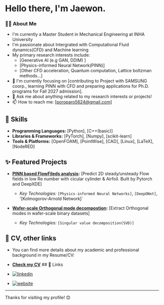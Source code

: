# Hello there, I'm Jaewon.

### 👨‍💻 About Me

* I'm currently a Master Student in Mechanical Engineering at INHA University
* I'm passionate about Intergrated with Computational Fluid dynamics(CFD) and Machine learning 
* My primary research interests include:
    * [Generative AI (e.g GAN, DDIM) ]
    * [Physics-informed Neural Network(PINN)]
    * [Other CFD acceleration, Quantum computation, Lattice boltzman methods...]
* 🌱 I'm currently focusing on [contributing to Project with SAMSUNG coorp., learning PINN with CFD and preparing applications for Ph.D. programs for Fall 2027 admission].
* 💬 Ask me about anything related to my research interests or projects!
* 📫 How to reach me: [poroparo5624@gmail.com]

## 🚀 Skills

* **Programming Languages:** [Python], [C++(basic)]
* **Libraries & Frameworks:** [PyTorch], [Numpy], [scikit-learn]
* **Tools & Platforms:** [OpenFOAM], [PointWise], [CAD], [Linux], [LaTeX], [NodeRED]


## ✨ Featured Projects

* **[PINN based FlowFileds analysis](https://github.com/FluidicEnergy/PINN):** [Predict 2D steady/unsteady Flow fields in low Re number with cicular cylinder & Airfoil. Built by Pytorch and DeepXDE]
    * *Key Technologies:* `[Physics-informed Neural Networks]`, `[DeepONet]`, '[Kolmogorov-Arnold Network]`

* **[Wafer-scale Orthogonal mode decompostion](https://github.com/FluidicEnergy/Wafer-scale-mode-decomposition):** [Extract Orthogonal modes in wafer-scale binary datasets]
    * *Key Technologies:* `[Singular value decomposition(SVD)]`

## 📄  CV, other links

* You can find more details about my academic and professional background in my Resume/CV:
* **[Check my CV](https://github.com/FluidicEnergy/FluidicEnergy/blob/main/cv/cv_jjw.pdf)** ## 🔗 Links

* [![linkedin](https://img.shields.io/badge/LinkedIn-0A66C2?style=for-the-badge&logo=linkedin&logoColor=white)](https://www.linkedin.com/in/jaewon-jang-895785252/)
* [![website](https://img.shields.io/badge/Personal_Website-FF0000?style=for-the-badge&logo=About.me&logoColor=white)](https://sites.google.com/view/streamyjang) 

---

Thanks for visiting my profile! 😊

